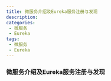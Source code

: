 ```yaml
---
title: 微服务介绍及Eureka服务注册与发现
description: 
categories:
 - 微服务
 - Eureka
tags:
 - 微服务
 - Eureka
---
```


### 微服务介绍及Eureka服务注册与发现
